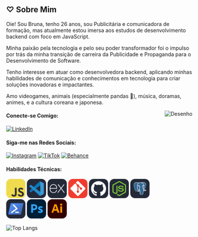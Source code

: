 
## ♡ Sobre Mim
Oie! Sou Bruna, tenho 26 anos, sou Publicitária e comunicadora de formação, mas atualmente estou imersa aos estudos de desenvolvimento backend com foco em JavaScript.

Minha paixão pela tecnologia e pelo seu poder transformador foi o impulso por trás da minha transição de carreira da Publicidade e Propaganda para o Desenvolvimento de Software. 

Tenho interesse em atuar como desenvolvedora backend, aplicando minhas habilidades de comunicação e conhecimentos em tecnologia para criar soluções inovadoras e impactantes.

Amo videogames, animais (especialmente pandas 🐼), música, doramas, animes, e a cultura coreana e japonesa.

<img align="right" alt="Desenho" height="380" src="https://s5.gifyu.com/images/Sicsc.png">

#### Conecte-se Comigo:
 [![LinkedIn](https://img.shields.io/badge/LinkedIn-000?style=for-the-badge&logo=linkedin&logoColor=0E76A8)](https://www.linkedin.com/in/brunasanog/) 

#### Siga-me nas Redes Sociais:

[![Instagram](https://img.shields.io/badge/Instagram-000?style=for-the-badge&logo=instagram)](https://www.instagram.com/sanogcodes/) [![TikTok](https://img.shields.io/badge/TikTok-%23000000.svg?style=for-the-badge&logo=TikTok&logoColor=white)](https://www.tiktok.com/@brunasanog/)  [![Behance](https://img.shields.io/badge/-Behance-blue?style=for-the-badge&logo=behance&logoColor=white)](https://www.behance.net/brunasanog/projects)

#### Habilidades Técnicas:
<a href="https://developer.mozilla.org/pt-BR/docs/Web/JavaScript" target="_blank"><img src="https://raw.githubusercontent.com/tandpfun/skill-icons/59059d9d1a2c092696dc66e00931cc1181a4ce1f/icons/JavaScript.svg" alt="JavaScript" width="52" height="52"></a>
<a href="https://code.visualstudio.com/" target="_blank"><img src="https://raw.githubusercontent.com/tandpfun/skill-icons/59059d9d1a2c092696dc66e00931cc1181a4ce1f/icons/VSCode-Dark.svg" alt="VS Code" width="52" height="52"></a> 
<a href="https://expressjs.com/pt-br/" target="_blank"><img src="https://raw.githubusercontent.com/tandpfun/skill-icons/59059d9d1a2c092696dc66e00931cc1181a4ce1f/icons/ExpressJS-Dark.svg" alt="Express" width="52" height="52"></a>
<a href="https://git-scm.com/" target="_blank"><img src="https://raw.githubusercontent.com/tandpfun/skill-icons/59059d9d1a2c092696dc66e00931cc1181a4ce1f/icons/Git.svg" alt="Git" width="52" height="52"></a>
<a href="https://github.com/" target="_blank"><img src="https://raw.githubusercontent.com/tandpfun/skill-icons/59059d9d1a2c092696dc66e00931cc1181a4ce1f/icons/Github-Dark.svg" alt="GitHub" width="52" height="52"></a>
<a href="https://nodejs.org/en" target="_blank"><img src="https://raw.githubusercontent.com/tandpfun/skill-icons/59059d9d1a2c092696dc66e00931cc1181a4ce1f/icons/NodeJS-Dark.svg" alt="NodeJs" width="52" height="52"></a>
<a href="https://www.postgresql.org/" target="_blank"><img src="https://raw.githubusercontent.com/tandpfun/skill-icons/59059d9d1a2c092696dc66e00931cc1181a4ce1f/icons/PostgreSQL-Dark.svg" alt="PostGres" width="52" height="52"></a>
<a href="https://pt.wikipedia.org/wiki/PowerShell" target="_blank"><img src="https://raw.githubusercontent.com/tandpfun/skill-icons/59059d9d1a2c092696dc66e00931cc1181a4ce1f/icons/Powershell-Dark.svg" alt="PowerShell" width="52" height="52"></a>
<a href="https://www.adobe.com/br/products/photoshop/landpa.html?gclid=CjwKCAiAg9urBhB_EiwAgw88mVExh-JF9qairjAFOC8zLBhhRfBxfQ_j2jH66xI_HId6C5O5yaGVIxoCSFMQAvD_BwE&sdid=KQPOM&mv=search&ef_id=CjwKCAiAg9urBhB_EiwAgw88mVExh-JF9qairjAFOC8zLBhhRfBxfQ_j2jH66xI_HId6C5O5yaGVIxoCSFMQAvD_BwE:G:s&s_kwcid=AL!3085!3!534509111647!e!!g!!photoshop!188192502!10077842982&gad_source=1" target="_blank"><img src="https://raw.githubusercontent.com/tandpfun/skill-icons/59059d9d1a2c092696dc66e00931cc1181a4ce1f/icons/Photoshop.svg" alt="Photoshop" width="52" height="52"></a>
<a href="https://www.adobe.com/br/products/illustrator/campaign/pricing.html?gclid=CjwKCAiAg9urBhB_EiwAgw88mUH0v6Q-oitv1RqGvxVXx7o5An8YOcCITfaVwqY3aJiaQFIK-TY43RoCsE4QAvD_BwE&sdid=KQPNY&mv=search&ef_id=CjwKCAiAg9urBhB_EiwAgw88mUH0v6Q-oitv1RqGvxVXx7o5An8YOcCITfaVwqY3aJiaQFIK-TY43RoCsE4QAvD_BwE:G:s&s_kwcid=AL!3085!3!473120541051!e!!g!!illustrator!188190582!10039578942&gad_source=1" target="_blank"><img src="https://raw.githubusercontent.com/tandpfun/skill-icons/59059d9d1a2c092696dc66e00931cc1181a4ce1f/icons/Illustrator.svg" alt="Illustrator" width="52" height="52"></a>

![Top Langs](https://github-readme-stats-git-masterrstaa-rickstaa.vercel.app/api/top-langs/?username=brunasanog&bg_color=000&border_color=30A3DC&title_color=E94D5F&text_color=FFF) 





